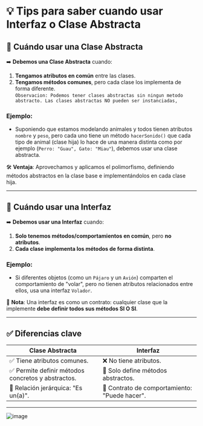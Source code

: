 # 💡 Tips para saber cuando usar Interfaz o Clase Abstracta

## 🔶 **Cuándo usar una Clase Abstracta**
➡️ **Debemos una Clase Abstracta** cuando:
1. **Tengamos atributos en común** entre las clases.
2. **Tengamos métodos comunes**, pero cada clase los implementa de forma diferente.  
`Observacion: Podemos tener clases abstractas sin ningun metodo abstracto. Las clases abstractas NO pueden ser instanciadas, `

### Ejemplo:
- Suponiendo que estamos modelando animales y todos tienen atributos  `nombre` y  `peso`, pero cada uno tiene un método `hacerSonido()` que cada tipo de animal (clase hija) lo hace de una manera distinta  como por ejemplo (`Perro: "Guau", Gato: "Miau"`), debemos usar una clase abstracta. 

🛠️ **Ventaja**: Aprovechamos y aplicamos el polimorfismo, definiendo métodos abstractos en la clase base e implementándolos en cada clase hija.

---

## 🔷 **Cuándo usar una Interfaz**
➡️ **Debemos usar una Interfaz** cuando:
1. **Solo tenemos métodos/comportamientos en común**, pero **no atributos**.
2. **Cada clase implementa los métodos de forma distinta**.

### Ejemplo:
- Si diferentes objetos (como un `Pájaro` y un `Avión`) comparten el comportamiento de "volar", pero no tienen atributos relacionados entre ellos, usa una interfaz `Volador`.

📜 **Nota**: Una interfaz es como un contrato: cualquier clase que la implemente **debe definir todos sus métodos SI O SI**.

---

## ✅ Diferencias clave

| **Clase Abstracta**         | **Interfaz**                |
|-----------------------------|----------------------------|
| ✅ Tiene atributos comunes. | ❌ No tiene atributos.       |
| ✅ Permite definir métodos concretos y abstractos. | 🚀 Solo define métodos abstractos. |
| 🔗 Relación jerárquica: "Es un(a)".  | 🔗 Contrato de comportamiento: "Puede hacer". |

---

![image](https://github.com/user-attachments/assets/51737c32-3a81-48ee-bb29-905664a40e51)
